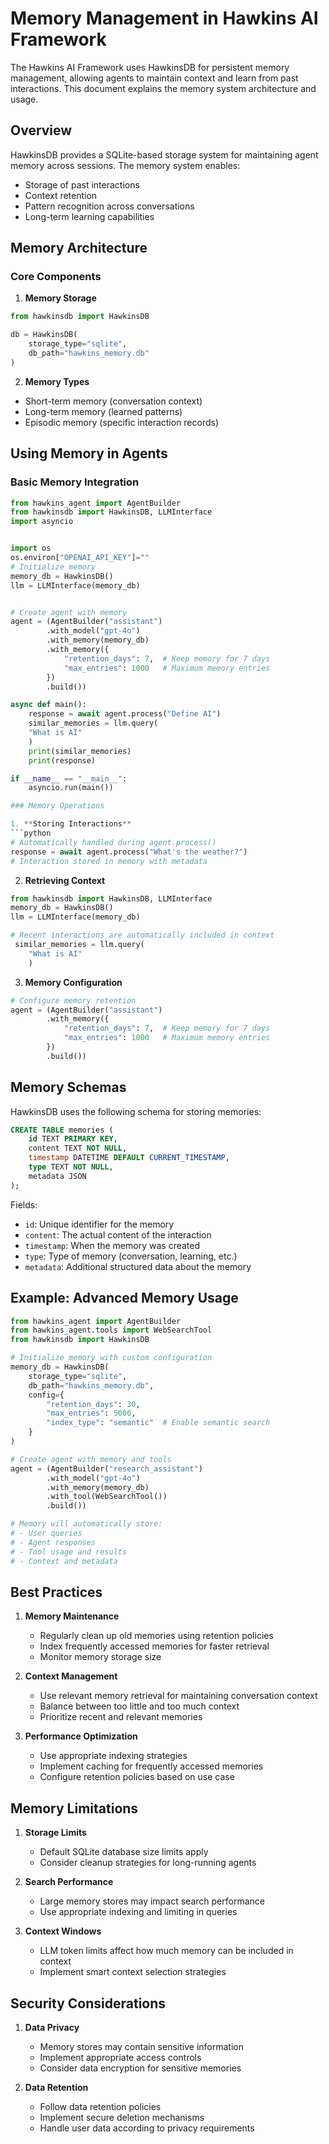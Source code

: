 # Memory Management in Hawkins AI Framework

The Hawkins AI Framework uses HawkinsDB for persistent memory management, allowing agents to maintain context and learn from past interactions. This document explains the memory system architecture and usage.

## Overview

HawkinsDB provides a SQLite-based storage system for maintaining agent memory across sessions. The memory system enables:
- Storage of past interactions
- Context retention
- Pattern recognition across conversations
- Long-term learning capabilities

## Memory Architecture

### Core Components

1. **Memory Storage**
```python
from hawkinsdb import HawkinsDB

db = HawkinsDB(
    storage_type="sqlite",
    db_path="hawkins_memory.db"
)
```

2. **Memory Types**
- Short-term memory (conversation context)
- Long-term memory (learned patterns)
- Episodic memory (specific interaction records)

## Using Memory in Agents

### Basic Memory Integration

```python
from hawkins_agent import AgentBuilder
from hawkinsdb import HawkinsDB, LLMInterface
import asyncio


import os
os.environ["OPENAI_API_KEY"]=""
# Initialize memory
memory_db = HawkinsDB()
llm = LLMInterface(memory_db)


# Create agent with memory
agent = (AgentBuilder("assistant")
        .with_model("gpt-4o")
        .with_memory(memory_db)
        .with_memory({
            "retention_days": 7,  # Keep memory for 7 days
            "max_entries": 1000   # Maximum memory entries
        })
        .build())

async def main():
    response = await agent.process("Define AI")
    similar_memories = llm.query(
    "What is AI"
    )
    print(similar_memories)
    print(response)

if __name__ == "__main__":
    asyncio.run(main())

### Memory Operations

1. **Storing Interactions**
```python
# Automatically handled during agent.process()
response = await agent.process("What's the weather?")
# Interaction stored in memory with metadata
```

2. **Retrieving Context**
```python
from hawkinsdb import HawkinsDB, LLMInterface
memory_db = HawkinsDB()
llm = LLMInterface(memory_db)

# Recent interactions are automatically included in context
 similar_memories = llm.query(
    "What is AI"
    )
```

3. **Memory Configuration**
```python
# Configure memory retention
agent = (AgentBuilder("assistant")
        .with_memory({
            "retention_days": 7,  # Keep memory for 7 days
            "max_entries": 1000   # Maximum memory entries
        })
        .build())
```

## Memory Schemas

HawkinsDB uses the following schema for storing memories:

```sql
CREATE TABLE memories (
    id TEXT PRIMARY KEY,
    content TEXT NOT NULL,
    timestamp DATETIME DEFAULT CURRENT_TIMESTAMP,
    type TEXT NOT NULL,
    metadata JSON
);
```

Fields:
- `id`: Unique identifier for the memory
- `content`: The actual content of the interaction
- `timestamp`: When the memory was created
- `type`: Type of memory (conversation, learning, etc.)
- `metadata`: Additional structured data about the memory

## Example: Advanced Memory Usage

```python
from hawkins_agent import AgentBuilder
from hawkins_agent.tools import WebSearchTool
from hawkinsdb import HawkinsDB

# Initialize memory with custom configuration
memory_db = HawkinsDB(
    storage_type="sqlite",
    db_path="hawkins_memory.db",
    config={
        "retention_days": 30,
        "max_entries": 5000,
        "index_type": "semantic"  # Enable semantic search
    }
)

# Create agent with memory and tools
agent = (AgentBuilder("research_assistant")
        .with_model("gpt-4o")
        .with_memory(memory_db)
        .with_tool(WebSearchTool())
        .build())

# Memory will automatically store:
# - User queries
# - Agent responses
# - Tool usage and results
# - Context and metadata
```

## Best Practices

1. **Memory Maintenance**
   - Regularly clean up old memories using retention policies
   - Index frequently accessed memories for faster retrieval
   - Monitor memory storage size

2. **Context Management**
   - Use relevant memory retrieval for maintaining conversation context
   - Balance between too little and too much context
   - Prioritize recent and relevant memories

3. **Performance Optimization**
   - Use appropriate indexing strategies
   - Implement caching for frequently accessed memories
   - Configure retention policies based on use case

## Memory Limitations

1. **Storage Limits**
   - Default SQLite database size limits apply
   - Consider cleanup strategies for long-running agents

2. **Search Performance**
   - Large memory stores may impact search performance
   - Use appropriate indexing and limiting in queries

3. **Context Windows**
   - LLM token limits affect how much memory can be included in context
   - Implement smart context selection strategies

## Security Considerations

1. **Data Privacy**
   - Memory stores may contain sensitive information
   - Implement appropriate access controls
   - Consider data encryption for sensitive memories

2. **Data Retention**
   - Follow data retention policies
   - Implement secure deletion mechanisms
   - Handle user data according to privacy requirements

